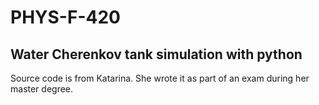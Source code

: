 # PHYS-F-420
## Water Cherenkov tank simulation with python 

Source code is from Katarina. She wrote it as part of an exam during her master degree.   

